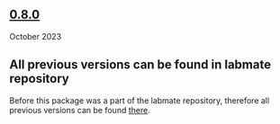 ## [0.8.0](0.8.0.md)

October 2023

## All previous versions can be found in labmate repository

Before this package was a part of the labmate repository, therefore all previous versions can be found [there](https://github.com/kyrylo-gr/labmate).
